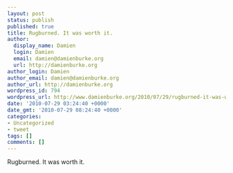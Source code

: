 ```yaml
---
layout: post
status: publish
published: true
title: Rugburned. It was worth it.
author:
  display_name: Damien
  login: Damien
  email: damien@damienburke.org
  url: http://damienburke.org
author_login: Damien
author_email: damien@damienburke.org
author_url: http://damienburke.org
wordpress_id: 794
wordpress_url: http://www.damienburke.org/2010/07/29/rugburned-it-was-worth-it/
date: '2010-07-29 03:24:40 +0000'
date_gmt: '2010-07-29 08:24:40 +0000'
categories:
- Uncategorized
- tweet
tags: []
comments: []
---
```

<p>Rugburned. It was worth it.</p>
